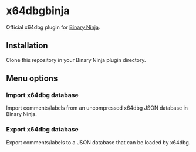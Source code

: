 # x64dbgbinja

Official x64dbg plugin for [Binary Ninja](https://binary.ninja).

## Installation

Clone this repository in your Binary Ninja plugin directory.

## Menu options

### Import x64dbg database

Import comments/labels from an uncompressed x64dbg JSON database in Binary Ninja.

### Export x64dbg database

Export comments/labels to a JSON database that can be loaded by x64dbg.
